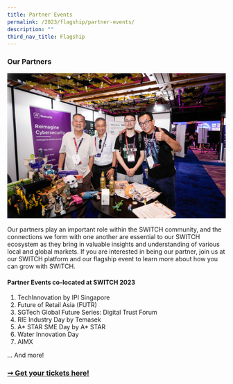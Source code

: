 ```yaml
---
title: Partner Events
permalink: /2023/flagship/partner-events/
description: ""
third_nav_title: Flagship
---
```

### Our Partners

![](/images/2023/partner%20events.jpg)

Our partners play an important role within the  SWITCH  community, and the connections we form with one another are essential to our SWITCH ecosystem as they bring in valuable insights and understanding of various local and global markets. If you are interested in being our partner, join us at our SWITCH platform and our flagship event to learn more about how you can grow with SWITCH.

#### Partner Events co-located at SWITCH 2023

1. TechInnovation by IPI Singapore
2. Future of Retail Asia (FUTR)
3. SGTech Global Future Series: Digital Trust Forum
4. RIE Industry Day by Temasek
5. A* STAR SME Day by A* STAR
6. Water Innovation Day
7. AIMX

... And more!

### [➞ Get your tickets here!](/register)